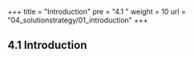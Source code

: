+++
title = "Introduction"
pre = "4.1 "
weight = 10
url = "04_solutionstrategy/01_introduction"
+++

## 4.1 Introduction


